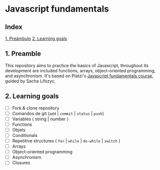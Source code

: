 # Javascript fundamentals

## Index

[1. Preámbulo](#1-preámbulo)
[2. Learning goals](#2-learning-goals)

## 1. Preamble

This repository aims to practice the basics of Javascript, throughout its development are included functions, arrays, object-oriented programming, and asynchronism.
It's based on Platzi's [Javascript fundamentals course](https://platzi.com/cursos/fundamentos-javascript/), guided by Sacha Lifszyc.

## 2. Learning goals

* [ ] Fork & clone repository
* [ ] Comandos de git (`add` | `commit` | `status` | `push`)
* [ ] Variables ( string | number )
* [ ] Functions
* [ ] Objets
* [ ] Conditionals
* [ ] Repetitive structures ( `for` | `while` | `do-while` | `switch` )
* [ ] Arrays
* [ ] Object-oriented programming
* [ ] Asynchronism
* [ ] Closures
